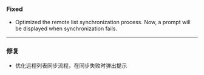 ### Fixed

- Optimized the remote list synchronization process. Now, a prompt will be displayed when synchronization fails.

---

### 修复

- 优化远程列表同步流程，在同步失败时弹出提示
